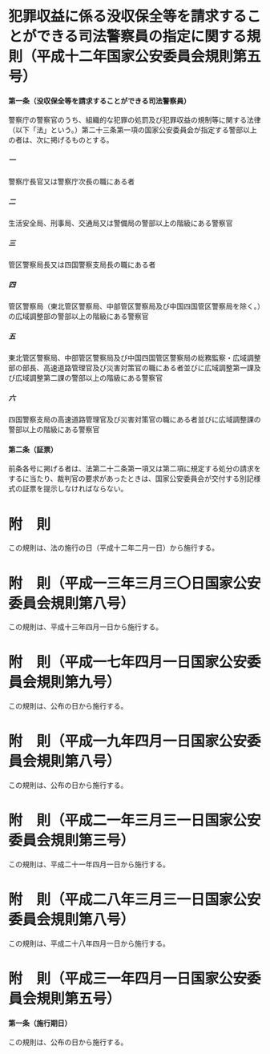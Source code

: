# 犯罪収益に係る没収保全等を請求することができる司法警察員の指定に関する規則（平成十二年国家公安委員会規則第五号）
#### 第一条（没収保全等を請求することができる司法警察員）
警察庁の警察官のうち、組織的な犯罪の処罰及び犯罪収益の規制等に関する法律（以下「法」という。）第二十三条第一項の国家公安委員会が指定する警部以上の者は、次に掲げるものとする。
##### 一
警察庁長官又は警察庁次長の職にある者
##### 二
生活安全局、刑事局、交通局又は警備局の警部以上の階級にある警察官
##### 三
管区警察局長又は四国警察支局長の職にある者
##### 四
管区警察局（東北管区警察局、中部管区警察局及び中国四国管区警察局を除く。）の広域調整部の警部以上の階級にある警察官
##### 五
東北管区警察局、中部管区警察局及び中国四国管区警察局の総務監察・広域調整部の部長、高速道路管理官及び災害対策官の職にある者並びに広域調整第一課及び広域調整第二課の警部以上の階級にある警察官
##### 六
四国警察支局の高速道路管理官及び災害対策官の職にある者並びに広域調整課の警部以上の階級にある警察官
#### 第二条（証票）
前条各号に掲げる者は、法第二十二条第一項又は第二項に規定する処分の請求をするに当たり、裁判官の要求があったときは、国家公安委員会が交付する別記様式の証票を提示しなければならない。
# 附　則
この規則は、法の施行の日（平成十二年二月一日）から施行する。
# 附　則（平成一三年三月三〇日国家公安委員会規則第八号）
この規則は、平成十三年四月一日から施行する。
# 附　則（平成一七年四月一日国家公安委員会規則第九号）
この規則は、公布の日から施行する。
# 附　則（平成一九年四月一日国家公安委員会規則第八号）
この規則は、公布の日から施行する。
# 附　則（平成二一年三月三一日国家公安委員会規則第三号）
この規則は、平成二十一年四月一日から施行する。
# 附　則（平成二八年三月三一日国家公安委員会規則第八号）
この規則は、平成二十八年四月一日から施行する。
# 附　則（平成三一年四月一日国家公安委員会規則第五号）
#### 第一条（施行期日）
この規則は、公布の日から施行する。
